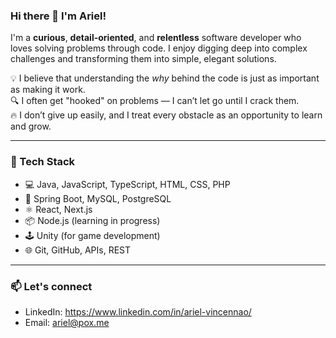 ### Hi there 👋 I'm Ariel!

I'm a **curious**, **detail-oriented**, and **relentless** software developer who loves solving problems through code. I enjoy digging deep into complex challenges and transforming them into simple, elegant solutions.

💡 I believe that understanding the *why* behind the code is just as important as making it work.  
🔍 I often get "hooked" on problems — I can’t let go until I crack them.  
🔥 I don’t give up easily, and I treat every obstacle as an opportunity to learn and grow.

---

### 🧰 Tech Stack

- 💻 Java, JavaScript, TypeScript, HTML, CSS, PHP
- 🌱 Spring Boot, MySQL, PostgreSQL
- ⚛️ React, Next.js
- 📦 Node.js (learning in progress)
- 🕹 Unity (for game development)
- 🌐 Git, GitHub, APIs, REST
---

### 📫 Let's connect

- LinkedIn: https://www.linkedin.com/in/ariel-vincennao/
- Email: ariel@pox.me
